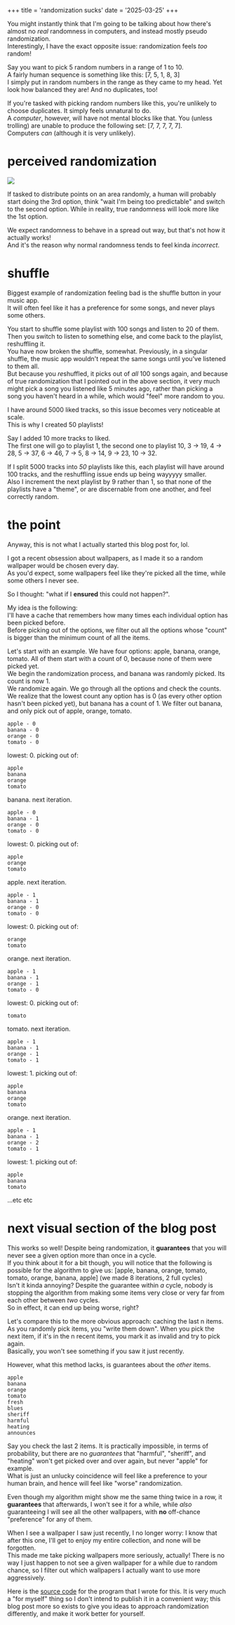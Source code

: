 +++
title = 'randomization sucks'
date = '2025-03-25'
+++

You might instantly think that I'm going to be talking about how there's almost no *real* randomness in computers, and instead mostly pseudo randomization. \
Interestingly, I have the exact opposite issue: randomization feels *too* random!

Say you want to pick 5 random numbers in a range of 1 to 10. \
A fairly human sequence is something like this: [7, 5, 1, 8, 3] \
I simply put in random numbers in the range as they came to my head. Yet look how balanced they are! And no duplicates, too!

If you're tasked with picking random numbers like this, you're unlikely to choose duplicates. It simply feels unnatural to do. \
A *computer*, however, will have not mental blocks like that. You (unless trolling) are unable to produce the following set: [7, 7, 7, 7, 7]. \
Computers *can* (although it is very unlikely).

# perceived randomization

![](./random-points.webp)

If tasked to distribute points on an area randomly, a human will probably start doing the 3rd option, think "wait I'm being too predictable" and switch to the second option. While in reality, true randomness will look more like the 1st option.

We expect randomness to behave in a spread out way, but that's not how it actually works! \
And it's the reason why normal randomness tends to feel kinda *incorrect*.

# shuffle

Biggest example of randomization feeling bad is the shuffle button in your music app. \
It will often feel like it has a preference for some songs, and never plays some others.

You start to shuffle some playlist with 100 songs and listen to 20 of them. Then you switch to listen to something else, and come back to the playlist, reshuffling it. \
You have now broken the shuffle, somewhat. Previously, in a singular shuffle, the music app wouldn't repeat the same songs until you've listened to them all. \
But because you *re*shuffled, it picks out of *all* 100 songs again, and because of true randomization that I pointed out in the above section, it very much might pick a song you listened like 5 minutes ago, rather than picking a song you haven't heard in a while, which would "feel" more random to you.

I have around 5000 liked tracks, so this issue becomes very noticeable at scale. \
This is why I created 50 playlists!

Say I added 10 more tracks to liked. \
The first one will go to playlist 1, the second one to playlist 10, 3 -> 19, 4 -> 28, 5 -> 37, 6 -> 46, 7 -> 5, 8 -> 14, 9 -> 23, 10 -> 32.

If I split 5000 tracks into *50* playlists like this, each playlist will have around 100 tracks, and the reshuffling issue ends up being wayyyyy smaller. \
Also I increment the next playlist by 9 rather than 1, so that none of the playlists have a "theme", or are discernable from one another, and feel correctly random.

# the point

Anyway, this is not what I actually started this blog post for, lol.

I got a recent obsession about wallpapers, as I made it so a random wallpaper would be chosen every day. \
As you'd expect, some wallpapers feel like they're picked all the time, while some others I never see.

So I thought: "what if I **ensured** this could not happen?".

My idea is the following: \
I'll have a cache that remembers how many times each individual option has been picked before. \
Before picking out of the options, we filter out all the options whose "count" is bigger than the minimum count of all the items.

Let's start with an example. We have four options: apple, banana, orange, tomato. All of them start with a count of 0, because none of them were picked yet. \
We begin the randomization process, and banana was randomly picked. Its count is now 1. \
We randomize again. We go through all the options and check the counts. We realize that the lowest count any option has is 0 (as every other option hasn't been picked yet), but banana has a count of 1. We filter out banana, and only pick out of apple, orange, tomato.

```
apple - 0
banana - 0
orange - 0
tomato - 0
```

lowest: 0. picking out of:

```
apple
banana
orange
tomato
```

banana. next iteration.

```
apple - 0
banana - 1
orange - 0
tomato - 0
```

lowest: 0. picking out of:

```
apple
orange
tomato
```

apple. next iteration.

```
apple - 1
banana - 1
orange - 0
tomato - 0
```

lowest: 0. picking out of:

```
orange
tomato
```

orange. next iteration.

```
apple - 1
banana - 1
orange - 1
tomato - 0
```

lowest: 0. picking out of:

```
tomato
```

tomato. next iteration.

```
apple - 1
banana - 1
orange - 1
tomato - 1
```

lowest: 1. picking out of:

```
apple
banana
orange
tomato
```

orange. next iteration.

```
apple - 1
banana - 1
orange - 2
tomato - 1
```

lowest: 1. picking out of:

```
apple
banana
tomato
```

...etc etc

# next visual section of the blog post

This works so well! Despite being randomization, it **guarantees** that you will never see a given option more than once in a cycle. \
If you think about it for a bit though, you will notice that the following is possible for the algorithm to give us: [apple, banana, orange, tomato, tomato, orange, banana, apple] (we made 8 iterations, 2 full cycles) \
Isn't it kinda annoying? Despite the guarantee within *a* cycle, nobody is stopping the algorithm from making some items very close or very far from each other between *two* cycles. \
So in effect, it can end up being worse, right?

Let's compare this to the more obvious approach: caching the last n items. \
As you randomly pick items, you "write them down". When you pick the next item, if it's in the n recent items, you mark it as invalid and try to pick again. \
Basically, you won't see something if you saw it just recently.

However, what this method lacks, is guarantees about the *other* items.

```
apple
banana
orange
tomato
fresh
blues
sheriff
harmful
heating
announces
```

Say you check the last 2 items. It is practically impossible, in terms of probability, but there are no *guarantees* that "harmful", "sheriff", and "heating" won't get picked over and over again, but never "apple" for example. \
What is just an unlucky coincidence will feel like a preference to your human brain, and hence will feel like "worse" randomization.

Even though my algorithm might show me the same thing twice in a row, it **guarantees** that afterwards, I won't see it for a while, while *also* guaranteeing I will see all the other wallpapers, with **no** off-chance "preference" for any of them.

When I see a wallpaper I saw just recently, I no longer worry: I know that after this one, I'll get to enjoy my entire collection, and none will be forgotten. \
This made me take picking wallpapers more seriously, actually! There is no way I just happen to not see a given wallpaper for a while due to random chance, so I filter out which wallpapers I actually want to use more aggressively.

Here is the [source code](https://github.com/Axlefublr/dotfiles/blob/main/scripts/suggest.rs) for the program that I wrote for this. It is very much a "for myself" thing so I don't intend to publish it in a convenient way; this blog post more so exists to give you ideas to approach randomization differently, and make it work better for yourself.
